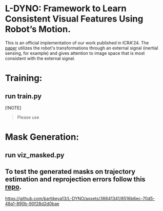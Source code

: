 # L-DYNO: Framework to Learn Consistent Visual Features Using Robot’s Motion.
This is an official implementation of our work published in ICRA'24. The [paper](https://arxiv.org/abs/2310.06249) utilizes the robot's transformations through an external signal (inertial sensing, for example) and gives attention to image space that is most consistent with the external signal.
# Training:
## run train.py 
[!NOTE]
> Please use 
# Mask Generation:
## run viz_masked.py

## To test the generated masks on trajectory estimation and reprojection errors follow this [repo](https://github.com/luigifreda/pyslam).
https://github.com/kartikeya13/L-DYNO/assets/36641341/8516b6ec-70d5-48a1-890b-90f28d2d0bae

